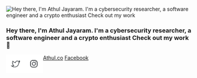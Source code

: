 
![Hey there, I'm Athul Jayaram. I'm a cybersecurity researcher, a software engineer and a crypto enthusiast Check out my work](https://github.com/juniorhero/juniorhero/raw/master/athul.gif)

### Hey there, I'm Athul Jayaram. I'm a cybersecurity researcher, a software engineer and a crypto enthusiast Check out my work 👋

<a href="https://athul.co">Athul.co</a>
<a href="https://facebook.com/iathul">Facebook</a>
<a href="https://twitter.com/athuljayaram"><img align="left" width="50" height="50" src="https://github.com/juniorhero/juniorhero/raw/master/twitter.png"></a>
<a href="https://instagram.com/athuljayaram"><img align="left" width="50" height="50" src="https://github.com/juniorhero/juniorhero/raw/master/instagram.png"></a>


<!--
**juniorhero/juniorhero** is a ✨ _special_ ✨ repository because its `README.md` (this file) appears on your GitHub profile.

Here are some ideas to get you started:

### Hi there 👋


- 🔭 I’m currently working on ...
- 🌱 I’m currently learning ...
- 👯 I’m looking to collaborate on ...
- 🤔 I’m looking for help with ...
- 💬 Ask me about ...
- 📫 How to reach me: ...
- 😄 Pronouns: ...
- ⚡ Fun fact: ...
-->




